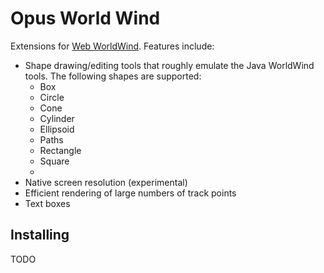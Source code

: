# Opus World Wind

Extensions for [Web WorldWind](https://worldwind.arc.nasa.gov/web/). Features include:

- Shape drawing/editing tools that roughly emulate the Java WorldWind tools. The following shapes are supported:
  - Box
  - Circle
  - Cone
  - Cylinder
  - Ellipsoid
  - Paths
  - Rectangle
  - Square
  - 
- Native screen resolution (experimental)
- Efficient rendering of large numbers of track points
- Text boxes

## Installing

TODO

